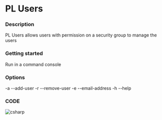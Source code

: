 # PL Users

### Description

PL Users allows users with permission on a security group to manage the users

### Getting started

Run in a command console

### Options

-a --add-user
-r --remove-user
-e --email-address
-h --help

### CODE
![csharp](https://img.shields.io/badge/CODE-C%23-orange)